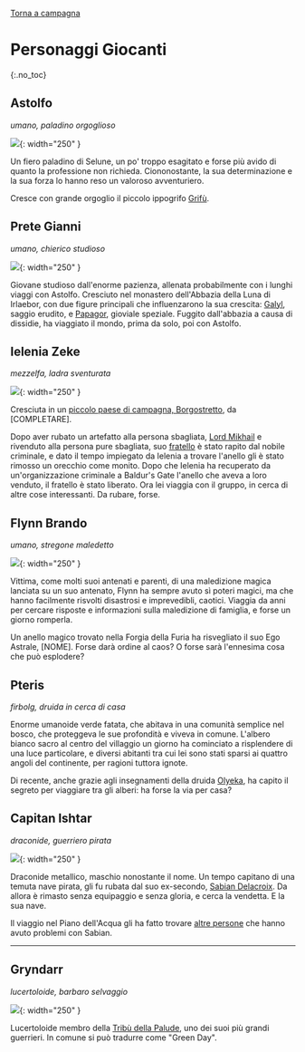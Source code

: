 [Torna a campagna](/star/campaign)

# Personaggi Giocanti
{:.no_toc}

<div class="pctable star" style="">      
    <div class="cell astolfo"><a href="#astolfo" class="fill-div"></a></div>
    <div class="cell pgianni"><a href="#prete-gianni" class="fill-div"></a></div>
    <div class="cell ielenia"><a href="#ielenia-zeke" class="fill-div"></a></div>
    <div class="cell flynn"><a href="#flynn-brando" class="fill-div"></a></div>
    <div class="cell pteris"><a href="#pteris" class="fill-div"></a></div>
    <div class="cell ishtar"><a href="#capitan-ishtar" class="fill-div"></a></div>
    <div class="cell gryndarr"><a href="#gryndarr" class="fill-div"></a></div>
</div>

## Astolfo

*umano, paladino orgoglioso*

![](https://i.imgur.com/6QLsHFD.png){: width="250" }

Un fiero paladino di Selune, un po' troppo esagitato e forse più avido di quanto la professione non richieda. Ciononostante, la sua determinazione e la sua forza lo hanno reso un valoroso avventuriero.

Cresce con grande orgoglio il piccolo ippogrifo [Grifù](./npc/hirelings.md#grifù).

## Prete Gianni

*umano, chierico studioso*

![](https://i.imgur.com/axahP4i.jpg){: width="250" }

Giovane studioso dall'enorme pazienza, allenata probabilmente con i lunghi viaggi con Astolfo. Cresciuto nel monastero dell'Abbazia della Luna di Irlaebor, con due figure principali che influenzarono la sua crescita: [Galyl](./npc/pgrel.md#galyl-rylani), saggio erudito, e [Papagor](./npc/pgrel.md#papagor-fumonero), gioviale speziale. Fuggito dall'abbazia a causa di dissidie, ha viaggiato il mondo, prima da solo, poi con Astolfo.

## Ielenia Zeke

*mezzelfa, ladra sventurata*

![](https://i.imgur.com/F3plggF.png){: width="250" }

Cresciuta in un [piccolo paese di campagna, Borgostretto](./luoghi.md#minori), da [COMPLETARE].

Dopo aver rubato un artefatto alla persona sbagliata, [Lord Mikhail](./npc/elturel.md#lord-mikhail) e rivenduto alla persona pure sbagliata, suo [fratello](./npc/pgrel.md#stephen-zeke) è stato rapito dal nobile criminale, e dato il tempo impiegato da Ielenia a trovare l'anello gli è stato rimosso un orecchio come monito. Dopo che Ielenia ha recuperato da un'organizzazione criminale a Baldur's Gate l'anello che aveva a loro venduto, il fratello è stato liberato. Ora lei viaggia con il gruppo, in cerca di altre cose interessanti. Da rubare, forse.

## Flynn Brando

*umano, stregone maledetto*

![](https://i.imgur.com/RXmlUlH.png){: width="250" }

Vittima, come molti suoi antenati e parenti, di una maledizione magica lanciata su un suo antenato, Flynn ha sempre avuto sì poteri magici, ma che hanno facilmente risvolti disastrosi e imprevedibli, caotici. Viaggia da anni per cercare risposte e informazioni sulla maledizione di famiglia, e forse un giorno romperla.

Un anello magico trovato nella Forgia della Furia ha risvegliato il suo Ego Astrale, [NOME]. Forse darà ordine al caos? O forse sarà l'ennesima cosa che può esplodere?

## Pteris

*firbolg, druida in cerca di casa*

Enorme umanoide verde fatata, che abitava in una comunità semplice nel bosco, che proteggeva le sue profondità e viveva in comune. L'albero bianco sacro al centro del villaggio un giorno ha cominciato a risplendere di una luce particolare, e diversi abitanti tra cui lei sono stati sparsi ai quattro angoli del continente, per ragioni tuttora ignote.

Di recente, anche grazie agli insegnamenti della druida [Olyeka](./npc/korplactz.md#onyeka-lantica), ha capito il segreto per viaggiare tra gli alberi: ha forse la via per casa?

## Capitan Ishtar

*draconide, guerriero pirata*

![](https://i.imgur.com/oQR9qZJ.png){: width="250" }

Draconide metallico, maschio nonostante il nome. Un tempo capitano di una temuta nave pirata, gli fu rubata dal suo ex-secondo, [Sabian Delacroix](./npc/pgrel.md#sabian-delacroix). Da allora è rimasto senza equipaggio e senza gloria, e cerca la vendetta. E la sua nave.

Il viaggio nel Piano dell'Acqua gli ha fatto trovare [altre persone](./npc/waterplane.md#capitan-undyne) che hanno avuto problemi con Sabian. 


---


## Gryndarr

*lucertoloide, barbaro selvaggio*

![](https://i.imgur.com/qZPIjfr.png){: width="250" }

Lucertoloide membro della [Tribù della Palude](./npc/korplactz.md#tribù-della-palude), uno dei suoi più grandi guerrieri. In comune si può tradurre come "Green Day".